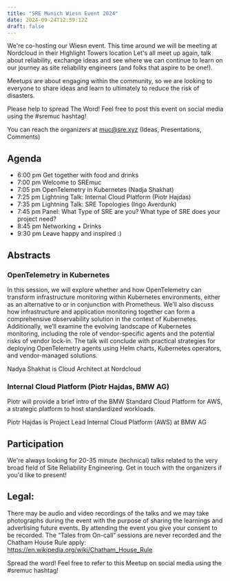 ```yaml
---
title: "SRE Munich Wiesn Event 2024"
date: 2024-09-24T12:59:12Z
draft: false
---
```


We're co-hosting our Wiesn event. This time around we will be meeting at Nordcloud in their Highlight Towers location Let's all meet up again, talk about reliability, exchange ideas and see where we can continue to learn on our journey as site reliability engineers (and folks that aspire to be one!).

Meetups are about engaging within the community, so we are looking to everyone to share ideas and learn to ultimately to reduce the risk of disasters.

Please help to spread The Word! Feel free to post this event on social media using the #sremuc hashtag!

You can reach the organizers at muc@sre.xyz (Ideas, Presentations, Comments)

## Agenda

* 6:00 pm Get together with food and drinks
* 7:00 pm Welcome to SREmuc
* 7:05 pm OpenTelemetry in Kubernetes (Nadja Shakhat)
* 7:25 pm Lightning Talk: Internal Cloud Platform (Piotr Hajdas)
* 7:35 pm Lightning Talk: SRE Topologies (Ingo Averdunk)
* 7:45 pm Panel: What Type of SRE are you? What type of SRE does your project need?
* 8:45 pm Networking + Drinks
* 9:30 pm Leave happy and inspired :)

## Abstracts

### OpenTelemetry in Kubernetes
In this session, we will explore whether and how OpenTelemetry can transform infrastructure monitoring within Kubernetes environments, either as an alternative to or in conjunction with Prometheus. We’ll also discuss how infrastructure and application monitoring together can form a comprehensive observability solution in the context of Kubernetes. Additionally, we’ll examine the evolving landscape of Kubernetes monitoring, including the role of vendor-specific agents and the potential risks of vendor lock-in. The talk will conclude with practical strategies for deploying OpenTelemetry agents using Helm charts, Kubernetes operators, and vendor-managed solutions.

Nadya Shakhat is Cloud Architect at Nordcloud

### Internal Cloud Platform (Piotr Hajdas, BMW AG)
Piotr will provide a brief intro of the BMW Standard Cloud Platform for AWS, a strategic platform to host standardized workloads.

Piotr Hajdas is Project Lead Internal Cloud Platform (AWS) at BMW AG

## Participation

We're always looking for 20-35 minute (technical) talks related to the very broad field of Site Reliability Engineering. Get in touch with the organizers if you'd like to present!

## Legal:

There may be audio and video recordings of the talks and we may take photographs during the event with the purpose of sharing the learnings and advertising future events. By attending the event you give your consent to be recorded. The “Tales from On-call” sessions are never recorded and the Chatham House Rule apply: https://en.wikipedia.org/wiki/Chatham_House_Rule

Spread the word! Feel free to refer to this Meetup on social media using the #sremuc hashtag!

